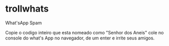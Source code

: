 # trollwhats
What'sApp Spam

Copie o codigo inteiro que esta nomeado como "Senhor dos Aneis" cole no console do what's App no navegador, de um enter e irrite seus amigos.
